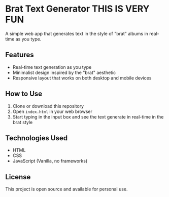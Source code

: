 # Brat Text Generator THIS IS VERY FUN 

A simple web app that generates text in the style of "brat" albums in real-time as you type.

## Features

- Real-time text generation as you type
- Minimalist design inspired by the "brat" aesthetic
- Responsive layout that works on both desktop and mobile devices

## How to Use

1. Clone or download this repository
2. Open `index.html` in your web browser
3. Start typing in the input box and see the text generate in real-time in the brat style

## Technologies Used

- HTML
- CSS
- JavaScript (Vanilla, no frameworks)

## License

This project is open source and available for personal use. 
